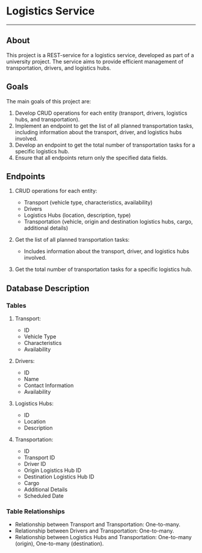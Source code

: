 # Logistics Service

---

## About

This project is a REST-service for a logistics service, developed as part of a university project. The service aims to provide efficient management of transportation, drivers, and logistics hubs.

## Goals

The main goals of this project are:

1. Develop CRUD operations for each entity (transport, drivers, logistics hubs, and transportation).
2. Implement an endpoint to get the list of all planned transportation tasks, including information about the transport, driver, and logistics hubs involved.
3. Develop an endpoint to get the total number of transportation tasks for a specific logistics hub.
4. Ensure that all endpoints return only the specified data fields.

## Endpoints

1. CRUD operations for each entity:
   - Transport (vehicle type, characteristics, availability)
   - Drivers
   - Logistics Hubs (location, description, type)
   - Transportation (vehicle, origin and destination logistics hubs, cargo, additional details)

2. Get the list of all planned transportation tasks:
   - Includes information about the transport, driver, and logistics hubs involved.

3. Get the total number of transportation tasks for a specific logistics hub.

## Database Description

### Tables

1. Transport:
   - ID
   - Vehicle Type
   - Characteristics
   - Availability

2. Drivers:
   - ID
   - Name
   - Contact Information
   - Availability

3. Logistics Hubs:
   - ID
   - Location
   - Description

4. Transportation:
   - ID
   - Transport ID
   - Driver ID
   - Origin Logistics Hub ID
   - Destination Logistics Hub ID
   - Cargo
   - Additional Details
   - Scheduled Date

### Table Relationships

- Relationship between Transport and Transportation: One-to-many.
- Relationship between Drivers and Transportation: One-to-many.
- Relationship between Logistics Hubs and Transportation: One-to-many (origin), One-to-many (destination).
